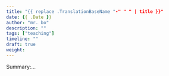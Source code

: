 ```yaml
---
title: "{{ replace .TranslationBaseName "-" " " | title }}"
date: {{ .Date }}
author: "mr. bo"
description: ""
tags: ["teaching"]
timeline: ""
draft: true
weight: 
---
```


Summary:...

<!--more-->